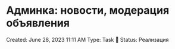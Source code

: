 # Админка: новости, модерация объявления

Created: June 28, 2023 11:11 AM
Type: Task 🔨
Status: Реализация